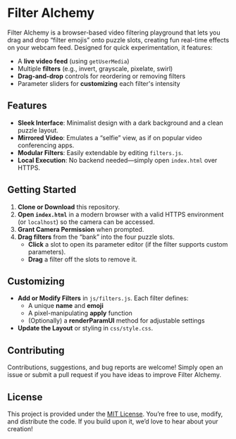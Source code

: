 # Filter Alchemy

Filter Alchemy is a browser-based video filtering playground that lets you drag and drop “filter emojis” onto puzzle slots, creating fun real-time effects on your webcam feed. Designed for quick experimentation, it features:

- A **live video feed** (using `getUserMedia`)  
- Multiple **filters** (e.g., invert, grayscale, pixelate, swirl)  
- **Drag-and-drop** controls for reordering or removing filters  
- Parameter sliders for **customizing** each filter's intensity

## Features

- **Sleek Interface**: Minimalist design with a dark background and a clean puzzle layout.  
- **Mirrored Video**: Emulates a “selfie” view, as if on popular video conferencing apps.  
- **Modular Filters**: Easily extendable by editing `filters.js`.  
- **Local Execution**: No backend needed—simply open `index.html` over HTTPS.

## Getting Started

1. **Clone or Download** this repository.  
2. **Open `index.html`** in a modern browser with a valid HTTPS environment (or `localhost`) so the camera can be accessed.  
3. **Grant Camera Permission** when prompted.  
4. **Drag filters** from the “bank” into the four puzzle slots.  
   - **Click** a slot to open its parameter editor (if the filter supports custom parameters).  
   - **Drag** a filter off the slots to remove it.

## Customizing

- **Add or Modify Filters** in `js/filters.js`. Each filter defines:  
  - A unique **name** and **emoji**  
  - A pixel-manipulating **apply** function  
  - (Optionally) a **renderParamUI** method for adjustable settings
- **Update the Layout** or styling in `css/style.css`.

## Contributing

Contributions, suggestions, and bug reports are welcome! Simply open an issue or submit a pull request if you have ideas to improve Filter Alchemy.

## License

This project is provided under the [MIT License](LICENSE). You’re free to use, modify, and distribute the code. If you build upon it, we’d love to hear about your creation!
